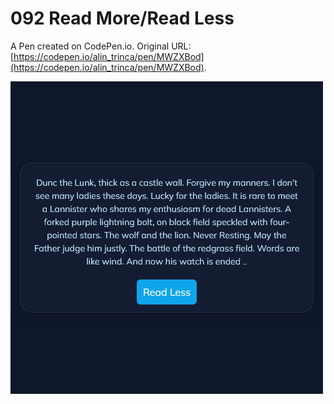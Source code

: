 # 092 Read More/Read Less

A Pen created on CodePen.io. Original URL: [https://codepen.io/alin_trinca/pen/MWZXBod](https://codepen.io/alin_trinca/pen/MWZXBod).

![Read More/Read Less Screenshot](read-more-less.png)
